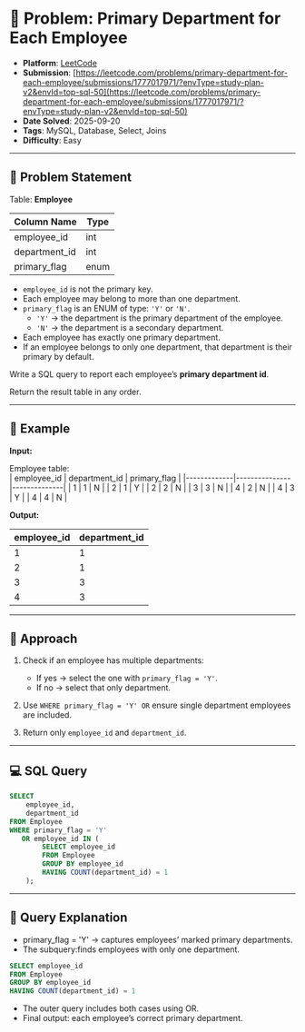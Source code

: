 # 🧲 Problem: Primary Department for Each Employee

- **Platform**: [LeetCode](https://leetcode.com/problems/primary-department-for-each-employee/description/?envType=study-plan-v2&envId=top-sql-50)
- **Submission**: [https://leetcode.com/problems/primary-department-for-each-employee/submissions/1777017971/?envType=study-plan-v2&envId=top-sql-50](https://leetcode.com/problems/primary-department-for-each-employee/submissions/1777017971/?envType=study-plan-v2&envId=top-sql-50)
- **Date Solved**: 2025-09-20
- **Tags**: MySQL, Database, Select, Joins
- **Difficulty**: Easy

---

## 📌 Problem Statement
Table: **Employee**

| Column Name   | Type    |
|---------------|---------|
| employee_id   | int     |
| department_id | int     |
| primary_flag  | enum    |

- `employee_id` is not the primary key.  
- Each employee may belong to more than one department.  
- `primary_flag` is an ENUM of type: `'Y'` or `'N'`.  
   - `'Y'` → the department is the primary department of the employee.  
   - `'N'` → the department is a secondary department.  
- Each employee has exactly one primary department.  
- If an employee belongs to only one department, that department is their primary by default.  

Write a SQL query to report each employee’s **primary department id**.  

Return the result table in any order.  

---

## 📝 Example

**Input:**

Employee table:  
| employee_id | department_id | primary_flag |
|-------------|---------------|--------------|
| 1           | 1             | N            |
| 2           | 1             | Y            |
| 2           | 2             | N            |
| 3           | 3             | N            |
| 4           | 2             | N            |
| 4           | 3             | Y            |
| 4           | 4             | N            |

**Output:**

| employee_id | department_id |
|-------------|---------------|
| 1           | 1             |
| 2           | 1             |
| 3           | 3             |
| 4           | 3             |

---

## 🚀 Approach
1. Check if an employee has multiple departments:  
   - If yes → select the one with `primary_flag = 'Y'`.  
   - If no → select that only department.  

2. Use `WHERE primary_flag = 'Y' OR` ensure single department employees are included.  

3. Return only `employee_id` and `department_id`.  

---

## 💻 SQL Query

```sql
SELECT 
    employee_id,
    department_id
FROM Employee
WHERE primary_flag = 'Y'
   OR employee_id IN (
        SELECT employee_id
        FROM Employee
        GROUP BY employee_id
        HAVING COUNT(department_id) = 1
    );
```
---

## 🔎 Query Explanation

- primary_flag = 'Y' → captures employees’ marked primary departments.
- The subquery:finds employees with only one department.
```sql
SELECT employee_id
FROM Employee
GROUP BY employee_id
HAVING COUNT(department_id) = 1
```
- The outer query includes both cases using OR.
- Final output: each employee’s correct primary department.
